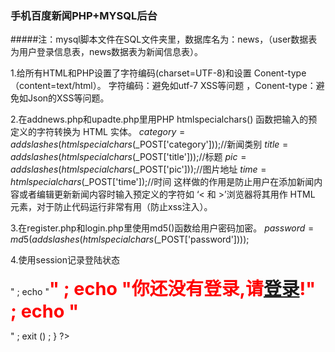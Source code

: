 ﻿### 手机百度新闻PHP+MYSQL后台
#####注：mysql脚本文件在SQL文件夹里，数据库名为：news，（user数据表为用户登录信息表，news数据表为新闻信息表）。

1.给所有HTML和PHP设置了字符编码(charset=UTF-8)和设置Conent-type（content=text/html）。
字符编码：避免如utf-7 XSS等问题，Conent-type：避免如Json的XSS等问题。

2.在addnews.php和upadte.php里用PHP htmlspecialchars() 函数把输入的预定义的字符转换为 HTML 实体。
$category =addslashes(htmlspecialchars($_POST['category']));//新闻类别
$title = addslashes(htmlspecialchars($_POST['title']));//标题
$pic = addslashes(htmlspecialchars($_POST['pic']));//图片地址
$time = htmlspecialchars($_POST['time']);//时间
这样做的作用是防止用户在添加新闻内容或者编辑更新新闻内容时输入预定义的字符如 ‘< 和 >’浏览器将其用作 HTML 元素，对于防止代码运行非常有用（防止xss注入）。

3.在register.php和login.php里使用md5()函数给用户密码加密。
$password = md5(addslashes(htmlspecialchars($_POST['password'])));

4.使用session记录登陆状态
<?php
session_start () ;
if (!isset ($_SESSION['user'])){
echo "<p align=center>" ;
echo "<font color=#ff0000 size=5><strong><big>" ;
echo "你还没有登录,请<a href='../login.html'>登录</a>!" ;
echo "</big></strong></font></p>" ;
exit () ; 
 }
?>



